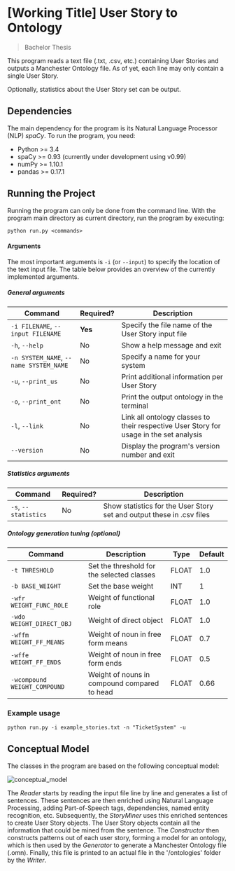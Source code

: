 # [Working Title] User Story to Ontology

> Bachelor Thesis

This program reads a text file (.txt, .csv, etc.) containing User Stories and outputs a Manchester Ontology file. As of yet, each line may only contain a single User Story.

Optionally, statistics about the User Story set can be output.

## Dependencies
The main dependency for the program is its Natural Language Processor (NLP) _spaCy_. To run the program, you need:

* Python >= 3.4
* spaCy >= 0.93 (currently under development using v0.99)
* numPy >= 1.10.1
* pandas >= 0.17.1

## Running the Project
Running the program can only be done from the command line. With the program main directory as current directory, run the program by executing:

```
python run.py <commands>
```

#### Arguments
The most important arguments is `-i` (or `--input`) to specify the location of the text input file. The table below provides an overview of the currently implemented arguments.

##### General arguments

Command | Required? | Description
--------|-----------|------------
`-i FILENAME`, `--input FILENAME` | __Yes__ | Specify the file name of the User Story input file
`-h`, `--help` | No | Show a help message and exit
`-n SYSTEM_NAME`, `--name SYSTEM_NAME` | No | Specify a name for your system
`-u`, `--print_us` | No | Print additional information per User Story
`-o`, `--print_ont` | No | Print the output ontology in the terminal
`-l`, `--link` | No | Link all ontology classes to their respective User Story for usage in the set analysis
`--version` | No | Display the program's version number and exit

##### Statistics arguments
Command | Required? | Description
--------|-----------|------------
`-s`, `--statistics` | No | Show statistics for the User Story set and output these in .csv files

##### Ontology generation tuning (_optional_)
Command | Description | Type | Default
--------|-----------|------------|--------
`-t THRESHOLD` | Set the threshold for the selected classes | FLOAT | 1.0
`-b BASE_WEIGHT` | Set the base weight | INT | 1
`-wfr WEIGHT_FUNC_ROLE` | Weight of functional role | FLOAT | 1.0
`-wdo WEIGHT_DIRECT_OBJ` | Weight of direct object | FLOAT | 1.0
`-wffm WEIGHT_FF_MEANS` | Weight of noun in free form means | FLOAT | 0.7
`-wffe WEIGHT_FF_ENDS` | Weight of noun in free form ends | FLOAT | 0.5
`-wcompound WEIGHT_COMPOUND` | Weight of nouns in compound compared to head | FLOAT | 0.66

### Example usage

```
python run.py -i example_stories.txt -n "TicketSystem" -u
```

## Conceptual Model
The classes in the program are based on the following conceptual model:

![conceptual_model](https://cloud.githubusercontent.com/assets/1345476/10860279/65624da0-7f66-11e5-8156-f7d2dbf74792.png)

The _Reader_ starts by reading the input file line by line and generates a list of sentences. These sentences are then enriched using Natural Language Processing, adding Part-of-Speech tags, dependencies, named entity recognition, etc. Subsequently, the _StoryMiner_ uses this enriched sentences to create User Story objects. The User Story objects contain all the information that could be mined from the sentence. The _Constructor_ then constructs patterns out of each user story, forming a model for an ontology, which is then used by the _Generator_ to generate a Manchester Ontology file (.omn). Finally, this file is printed to an actual file in the '/ontologies' folder by the _Writer_.
